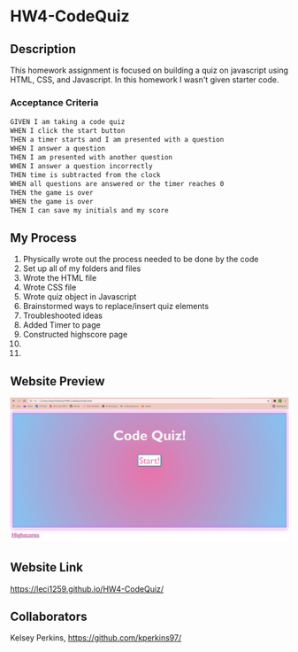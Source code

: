 # HW4-CodeQuiz

## Description
This homework assignment is focused on building a quiz on javascript using HTML, CSS, and Javascript.
In this homework I wasn't given starter code.


### Acceptance Criteria
```
GIVEN I am taking a code quiz
WHEN I click the start button
THEN a timer starts and I am presented with a question
WHEN I answer a question
THEN I am presented with another question
WHEN I answer a question incorrectly
THEN time is subtracted from the clock
WHEN all questions are answered or the timer reaches 0
THEN the game is over
WHEN the game is over
THEN I can save my initials and my score
```

## My Process
1. Physically wrote out the process needed to be done by the code
2. Set up all of my folders and files
3. Wrote the HTML file
4. Wrote CSS file
5. Wrote quiz object in Javascript
6. Brainstormed ways to replace/insert quiz elements
7. Troubleshooted ideas
8. Added Timer to page
9. Constructed highscore page
10.
11. 

## Website Preview
![Website Image.](https://github.com/Leci1259/HW4-CodeQuiz/blob/main/Assets/IMG/SS.jpg)


## Website Link
https://leci1259.github.io/HW4-CodeQuiz/

## Collaborators
Kelsey Perkins, https://github.com/kperkins97/
